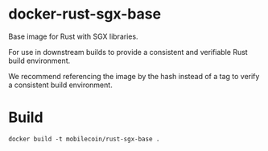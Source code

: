 # docker-rust-sgx-base
Base image for Rust with SGX libraries.

For use in downstream builds to provide a consistent and verifiable Rust build environment.

We recommend referencing the image by the hash instead of a tag to verify a consistent build environment.

# Build

```
docker build -t mobilecoin/rust-sgx-base .
```
